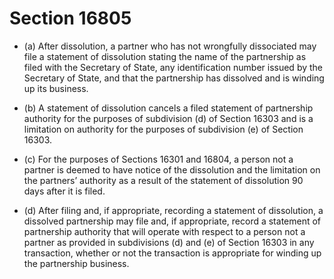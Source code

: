 # Section 16805

- (a) After dissolution, a partner who has not wrongfully dissociated may file a statement of dissolution stating the name of the partnership as filed with the Secretary of State, any identification number issued by the Secretary of State, and that the partnership has dissolved and is winding up its business.

- (b) A statement of dissolution cancels a filed statement of partnership authority for the purposes of subdivision (d) of Section 16303 and is a limitation on authority for the purposes of subdivision (e) of Section 16303.

- (c) For the purposes of Sections 16301 and 16804, a person not a partner is deemed to have notice of the dissolution and the limitation on the partners’ authority as a result of the statement of dissolution 90 days after it is filed.

- (d) After filing and, if appropriate, recording a statement of dissolution, a dissolved partnership may file and, if appropriate, record a statement of partnership authority that will operate with respect to a person not a partner as provided in subdivisions (d) and (e) of Section 16303 in any transaction, whether or not the transaction is appropriate for winding up the partnership business.